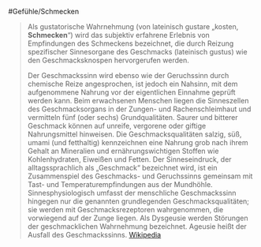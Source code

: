 #Gefühle/Schmecken
> Als gustatorische Wahrnehmung (von lateinisch gustare „kosten, **Schmecken**“) wird das subjektiv erfahrene Erlebnis von Empfindungen des Schmeckens bezeichnet, die durch Reizung spezifischer Sinnesorgane des Geschmacks (lateinisch gustus) wie den Geschmacksknospen hervorgerufen werden.
>
> Der Geschmackssinn wird ebenso wie der Geruchssinn durch chemische Reize angesprochen, ist jedoch ein Nahsinn, mit dem aufgenommene Nahrung vor der eigentlichen Einnahme geprüft werden kann. Beim erwachsenen Menschen liegen die Sinneszellen des Geschmacksorgans in der Zungen- und Rachenschleimhaut und vermitteln fünf (oder sechs) Grundqualitäten. Saurer und bitterer Geschmack können auf unreife, vergorene oder giftige Nahrungsmittel hinweisen. Die Geschmacksqualitäten salzig, süß, umami (und fetthaltig) kennzeichnen eine Nahrung grob nach ihrem Gehalt an Mineralien und ernährungswichtigen Stoffen wie Kohlenhydraten, Eiweißen und Fetten.
> Der Sinneseindruck, der alltagssprachlich als „Geschmack“ bezeichnet wird, ist ein Zusammenspiel des Geschmacks- und Geruchssinns gemeinsam mit Tast- und Temperaturempfindungen aus der Mundhöhle. Sinnesphysiologisch umfasst der menschliche Geschmackssinn hingegen nur die genannten grundlegenden Geschmacksqualitäten; sie werden mit Geschmacksrezeptoren wahrgenommen, die vorwiegend auf der Zunge liegen.
> Als Dysgeusie werden Störungen der geschmacklichen Wahrnehmung bezeichnet. Ageusie heißt der Ausfall des Geschmackssinns.
> [Wikipedia](https://de.wikipedia.org/wiki/Gustatorische%20Wahrnehmung)